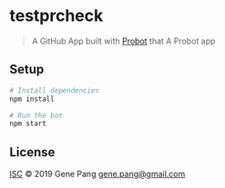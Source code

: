 # testprcheck

> A GitHub App built with [Probot](https://github.com/probot/probot) that A Probot app

## Setup

```sh
# Install dependencies
npm install

# Run the bot
npm start
```

## License

[ISC](LICENSE) © 2019 Gene Pang <gene.pang@gmail.com>
